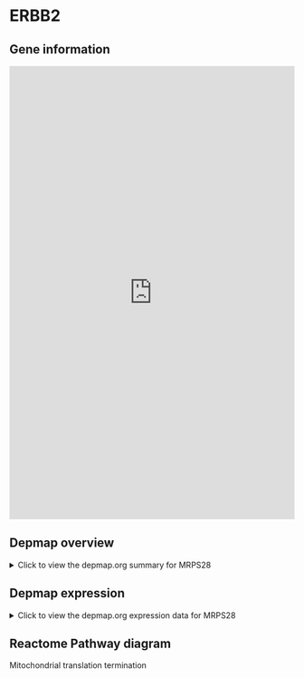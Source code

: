 <h1>ERBB2</h1>

<h2>Gene information</h2>
<iframe src="https://depmap.org/portal/gene/MRPS28?tab=about" style="border:none;width:100%;height:800px"></iframe>

<h2>Depmap overview</h2>
<details>
  <summary>Click to view the depmap.org summary for MRPS28</summary>
  <iframe src="https://depmap.org/portal/gene/MRPS28?tab=overview" style="border:none;width:100%;height:800px"></iframe>
</details>

<h2>Depmap expression</h2>
<details>
  <summary>Click to view the depmap.org expression data for MRPS28</summary>
  <iframe src="https://depmap.org/portal/gene/MRPS28?tab=characterization" style="border:none;width:100%;height:800px"></iframe>
</details>



<h2>Reactome Pathway diagram</h2>
Mitochondrial translation termination
<div id="diagramHolder"></div>

<script>
    //Creating the Reactome Diagram widget
    //Take into account a proxy needs to be set up in your server side pointing to www.reactome.org
    function onReactomeDiagramReady(){  //This function is automatically called when the widget code is ready to be used
        var diagram = Reactome.Diagram.create({
            "placeHolder" : "diagramHolder",
            "width" : 900,
            "height" : 500
        });

        //Initialising it to the "Hemostasis" pathway
        diagram.loadDiagram("R-HSA-5419276");

        //Adding different listeners

        diagram.onDiagramLoaded(function (loaded) {
            console.info("Loaded ", loaded);
            diagram.flagItems("BAD");
	    diagram.flagItems("Q92934");
            if (loaded == "R-HSA-5419276") diagram.selectItem("R-HSA-5419276");
        });

     }
</script>



